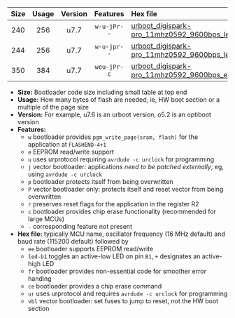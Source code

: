 |Size|Usage|Version|Features|Hex file|
|:-:|:-:|:-:|:-:|:--|
|240|256|u7.7|`w-u-jPr--`|[urboot_digispark-pro_11mhz0592_9600bps_led+b1_ur_vbl.hex](https://raw.githubusercontent.com/stefanrueger/urboot.hex/main/boards/digispark-pro/fcpu_11mhz0592/9600_bps/urboot_digispark-pro_11mhz0592_9600bps_led+b1_ur_vbl.hex)|
|244|256|u7.7|`w-u-jpr--`|[urboot_digispark-pro_11mhz0592_9600bps_led+b1_fr_ur_vbl.hex](https://raw.githubusercontent.com/stefanrueger/urboot.hex/main/boards/digispark-pro/fcpu_11mhz0592/9600_bps/urboot_digispark-pro_11mhz0592_9600bps_led+b1_fr_ur_vbl.hex)|
|350|384|u7.7|`weu-jPr-c`|[urboot_digispark-pro_11mhz0592_9600bps_ee_led+b1_fr_ce_ur_vbl.hex](https://raw.githubusercontent.com/stefanrueger/urboot.hex/main/boards/digispark-pro/fcpu_11mhz0592/9600_bps/urboot_digispark-pro_11mhz0592_9600bps_ee_led+b1_fr_ce_ur_vbl.hex)|

- **Size:** Bootloader code size including small table at top end
- **Usage:** How many bytes of flash are needed, ie, HW boot section or a multiple of the page size
- **Version:** For example, u7.6 is an urboot version, o5.2 is an optiboot version
- **Features:**
  + `w` bootloader provides `pgm_write_page(sram, flash)` for the application at `FLASHEND-4+1`
  + `e` EEPROM read/write support
  + `u` uses urprotocol requiring `avrdude -c urclock` for programming
  + `j` vector bootloader: applications *need to be patched externally*, eg, using `avrdude -c urclock`
  + `p` bootloader protects itself from being overwritten
  + `P` vector bootloader only: protects itself and reset vector from being overwritten
  + `r` preserves reset flags for the application in the register R2
  + `c` bootloader provides chip erase functionality (recommended for large MCUs)
  + `-` corresponding feature not present
- **Hex file:** typically MCU name, oscillator frequency (16 MHz default) and baud rate (115200 default) followed by
  + `ee` bootloader supports EEPROM read/write
  + `led-b1` toggles an active-low LED on pin `B1`, `+` designates an active-high LED
  + `fr` bootloader provides non-essential code for smoother error handing
  + `ce` bootloader provides a chip erase command
  + `ur` uses urprotocol and requires `avrdude -c urclock` for programming
  + `vbl` vector bootloader: set fuses to jump to reset, not the HW boot section
